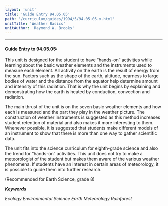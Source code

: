 ```yaml
---
layout: 'unit'
title: 'Guide Entry 94.05.05'
path: '/curriculum/guides/1994/5/94.05.05.x.html'
unitTitle: 'Weather Basics'
unitAuthor: 'Raymond W. Brooks'
---
```


<body>
<hr/>
 <h4>
  Guide Entry to 94.05.05:
 </h4>
 This unit is designed for the student to have “hands-on” activities while learning about the basic weather elements and the instruments used to measure each element. All activity on the earth is the result of energy from the sun. Factors such as the shape of the earth, altitude, nearness to large bodies of water and the distance from the equator help determine amount and intensity of this radiation. That is why the unit begins by explaining and demonstrating how the earth is heated by conduction, convection and radiation.
 <p>
  The main thrust of the unit is on the seven basic weather elements and how each is measured and the part they play in the weather picture. The construction of weather instruments is suggested as this method increases student retention of material and also makes it more interesting to them. Whenever possible, it is suggested that students make different models of an instrument to show that there is more than one way to gather scientific data.
 </p>
 <p>
  The unit fits into the science curriculum for eighth-grade science and also the trend for “hands-on” activities. This unit does not try to make a meteorologist of the student but makes them aware of the various weather phenomena. If students have an interest in certain areas of meteorology, it is possible to guide them into further research.
 </p>
 <p>
  (Recommended for Earth Science, grade 8)
 </p>
<p>
  <b>
   <i>
    Keywords
   </i>
  </b>
  <br/>
 </p>
 <p>
  <i>
   Ecology Environmental Science Earth Meteorology Rainforest
  </i>
 </p>

</body>

